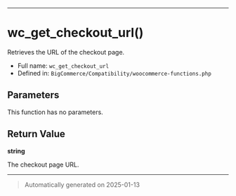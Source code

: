 ***

# wc_get_checkout_url()

Retrieves the URL of the checkout page.




* Full name: `wc_get_checkout_url`
* Defined in: `BigCommerce/Compatibility/woocommerce-functions.php`

## Parameters

This function has no parameters.

## Return Value

**string**

The checkout page URL.

***
> Automatically generated on 2025-01-13
